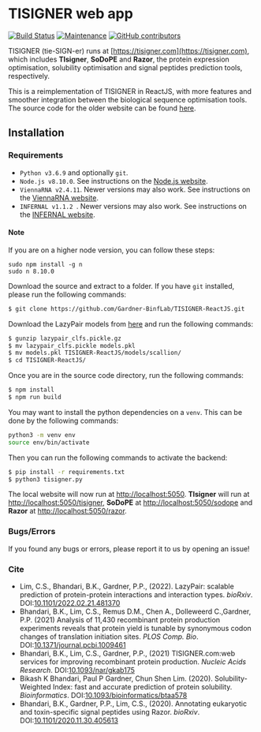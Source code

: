 # TISIGNER web app
[![Build Status](https://travis-ci.com/Gardner-BinfLab/TISIGNER-ReactJS.svg?branch=master)](https://travis-ci.com/Gardner-BinfLab/TISIGNER-ReactJS)
[![Maintenance](https://img.shields.io/badge/Maintained%3F-yes-green.svg)](https://github.com/Gardner-BinfLab/TISIGNER-ReactJS)
[![GitHub contributors](https://img.shields.io/github/contributors/Naereen/StrapDown.js.svg)](https://github.com/Gardner-BinfLab/TISIGNER-ReactJS/graphs/contributors/)


TISIGNER (tie-SIGN-er) runs at [https://tisigner.com](https://tisigner.com), which includes **TIsigner**, **SoDoPE** and **Razor**, the protein expression optimisation, solubility optimisation and signal peptides prediction tools, respectively.

This is a reimplementation of TISIGNER in ReactJS, with more features and smoother integration between the biological sequence optimisation tools. The source code for the older website can be found [here](https://github.com/Gardner-BinfLab/TIsigner/tree/master/TIsigner_web).

## Installation

### Requirements
 - ```Python v3.6.9``` and optionally ```git```.
 - ```Node.js v8.10.0```. See instructions on the [Node.js website](https://nodejs.org/en/).
 - ```ViennaRNA v2.4.11```. Newer versions may also work. See instructions on the [ViennaRNA website](https://www.tbi.univie.ac.at/RNA/).
 - ```INFERNAL v1.1.2 ```. Newer versions may also work. See instructions on the [INFERNAL website](http://eddylab.org/infernal/).

 #### Note
 If you are on a higher node version, you can follow these steps:
 ```
sudo npm install -g n
sudo n 8.10.0
 ```

Download the source and extract to a folder. If you have ```git``` installed, please run the following commands:

```sh
$ git clone https://github.com/Gardner-BinfLab/TISIGNER-ReactJS.git
```
Download the LazyPair models from [here](https://zenodo.org/record/6071630) and run the following commands:
```sh
$ gunzip lazypair_clfs.pickle.gz
$ mv lazypair_clfs.pickle models.pkl
$ mv models.pkl TISIGNER-ReactJS/models/scallion/
$ cd TISIGNER-ReactJS/
```
Once you are in the source code directory, run the following commands:
```sh
$ npm install
$ npm run build
```
You may want to install the python dependencies on a ```venv```. This can be done by the following commands:
```sh
python3 -m venv env
source env/bin/activate
```
Then you can run the following commands to activate the backend:
```sh
$ pip install -r requirements.txt
$ python3 tisigner.py
```

The local website will now run at [http://localhost:5050](http://localhost:5050).
**TIsigner** will run at [http://localhost:5050/tisigner](http://localhost:5050/tisigner), **SoDoPE** at [http://localhost:5050/sodope](http://localhost:5050/sodope) and **Razor** at [http://localhost:5050/razor](http://localhost:5050/razor).

### Bugs/Errors
If you found any bugs or errors, please report it to us by opening an issue!

### Cite
- Lim, C.S., Bhandari, B.K., Gardner, P.P., (2022). LazyPair: scalable prediction of protein-protein interactions and interaction types. *bioRxiv*. DOI:[10.1101/2022.02.21.481370 ](https://doi.org/10.1101/2022.02.21.481370)
- Bhandari, B.K., Lim, C.S., Remus D.M., Chen A., Dolleweerd C.,Gardner, P.P. (2021) Analysis of 11,430 recombinant protein production experiments reveals that protein yield is tunable by synonymous codon changes of translation initiation sites. *PLOS Comp. Bio*. DOI:[10.1371/journal.pcbi.1009461](https://doi.org/10.1371/journal.pcbi.1009461)
- Bhandari, B.K., Lim, C.S., Gardner, P.P., (2021) TISIGNER.com:web services for improving recombinant protein production. *Nucleic Acids Research*. DOI:[10.1093/nar/gkab175](https://doi.org/10.1093/nar/gkab175)
- Bikash K Bhandari, Paul P Gardner, Chun Shen Lim. (2020). Solubility-Weighted Index: fast and accurate prediction of protein solubility. *Bioinformatics*. DOI:[10.1093/bioinformatics/btaa578](https://dx.doi.org/10.1093/bioinformatics/btaa578)
- Bhandari, B.K., Gardner, P.P., Lim, C.S., (2020). Annotating eukaryotic and toxin-specific signal peptides using Razor. *bioRxiv*. DOI:[10.1101/2020.11.30.405613](https://doi.org/10.1101/2020.11.30.405613)
